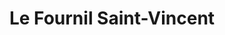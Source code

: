 ---
title: "Le Fournil Saint-Vincent"
url: /le-havre/le-fournil-saint-vincent/
shop: boulangerie
---